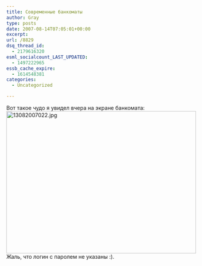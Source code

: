 ```yaml
---
title: Современные банкоматы
author: Gray
type: posts
date: 2007-08-14T07:05:01+00:00
excerpt:
url: /8829
dsq_thread_id:
  - 2179616320
esml_socialcount_LAST_UPDATED:
  - 1497222965
essb_cache_expire:
  - 1614548381
categories:
  - Uncategorized

---
```








Вот такое чудо я увидел вчера на экране банкомата:  
[<img src="https://i2.wp.com/img-fotki.yandex.ru/get/3/gray7400.33/0_26dd_8837dfe2_L.jpg?resize=500%2C375" width="500" height="375" title="13082007022.jpg" alt="13082007022.jpg" border="0" data-recalc-dims="1" />][1]Жаль, что логин с паролем не указаны :).

 [1]: http://fotki.yandex.ru/users/gray7400/view/9949/